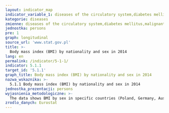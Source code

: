 ```yaml
---
layout: indicator_map
indicator_variable_1: diseases of the circulatory system,diabetes mellitus,malignant neoplasms,chronic respiratory disease
kategorie: diseases
zmienne: diseases of the circulatory system,diabetes mellitus,malignant neoplasms,chronic respiratory disease
jednostka: persons
pre: 1
graph: longitudinal
source_url: 'www.stat.gov.pl'
title: >-
  Body mass index (BMI) by nationality and sex in 2014
lang: en
permalink: /indicator/5-1-1/
indicator: 5.1.1
target_id: '5.1.1'
graph_title: Body mass index (BMI) by nationality and sex in 2014
nazwa_wskaznika: >-
  5.1.1 Body mass index (BMI) by nationality and sex in 2014
jednostka_prezentacji: persons
wyjasnienia_metodologiczne: >-
  The data shows BMI by sex in specific countries (Poland, Germany, Austria)
zrodlo_danych: Eurostat
---
```


